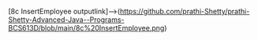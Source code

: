 [8c InsertEmployee outputlink]-->(https://github.com/prathi-Shetty/prathi-Shetty-Advanced-Java--Programs-BCS613D/blob/main/8c%20InsertEmployee.png)

